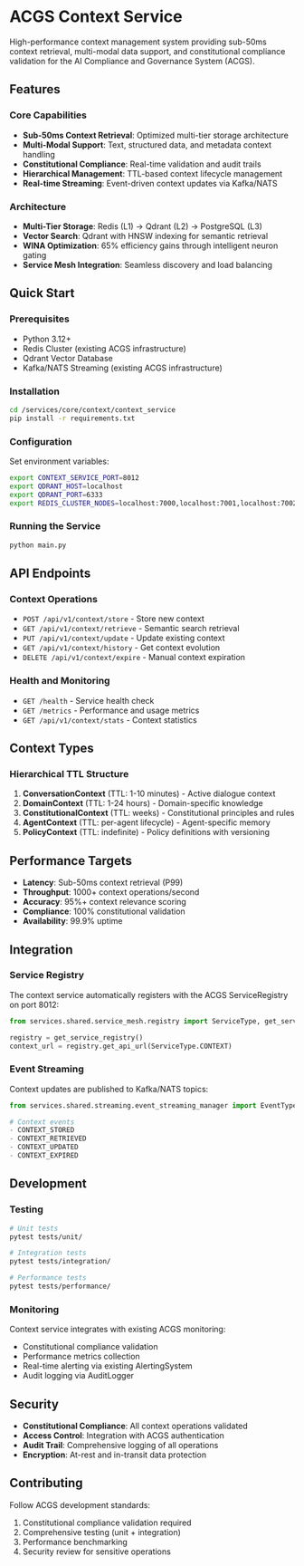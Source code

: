 # ACGS Context Service

High-performance context management system providing sub-50ms context retrieval, multi-modal data support, and constitutional compliance validation for the AI Compliance and Governance System (ACGS).

## Features

### Core Capabilities

- **Sub-50ms Context Retrieval**: Optimized multi-tier storage architecture
- **Multi-Modal Support**: Text, structured data, and metadata context handling
- **Constitutional Compliance**: Real-time validation and audit trails
- **Hierarchical Management**: TTL-based context lifecycle management
- **Real-time Streaming**: Event-driven context updates via Kafka/NATS

### Architecture

- **Multi-Tier Storage**: Redis (L1) → Qdrant (L2) → PostgreSQL (L3)
- **Vector Search**: Qdrant with HNSW indexing for semantic retrieval
- **WINA Optimization**: 65% efficiency gains through intelligent neuron gating
- **Service Mesh Integration**: Seamless discovery and load balancing

## Quick Start

### Prerequisites

- Python 3.12+
- Redis Cluster (existing ACGS infrastructure)
- Qdrant Vector Database
- Kafka/NATS Streaming (existing ACGS infrastructure)

### Installation

```bash
cd /services/core/context/context_service
pip install -r requirements.txt
```

### Configuration

Set environment variables:

```bash
export CONTEXT_SERVICE_PORT=8012
export QDRANT_HOST=localhost
export QDRANT_PORT=6333
export REDIS_CLUSTER_NODES=localhost:7000,localhost:7001,localhost:7002
```

### Running the Service

```bash
python main.py
```

## API Endpoints

### Context Operations

- `POST /api/v1/context/store` - Store new context
- `GET /api/v1/context/retrieve` - Semantic search retrieval
- `PUT /api/v1/context/update` - Update existing context
- `GET /api/v1/context/history` - Get context evolution
- `DELETE /api/v1/context/expire` - Manual context expiration

### Health and Monitoring

- `GET /health` - Service health check
- `GET /metrics` - Performance and usage metrics
- `GET /api/v1/context/stats` - Context statistics

## Context Types

### Hierarchical TTL Structure

1. **ConversationContext** (TTL: 1-10 minutes) - Active dialogue context
2. **DomainContext** (TTL: 1-24 hours) - Domain-specific knowledge
3. **ConstitutionalContext** (TTL: weeks) - Constitutional principles and rules
4. **AgentContext** (TTL: per-agent lifecycle) - Agent-specific memory
5. **PolicyContext** (TTL: indefinite) - Policy definitions with versioning

## Performance Targets

- **Latency**: Sub-50ms context retrieval (P99)
- **Throughput**: 1000+ context operations/second
- **Accuracy**: 95%+ context relevance scoring
- **Compliance**: 100% constitutional validation
- **Availability**: 99.9% uptime

## Integration

### Service Registry

The context service automatically registers with the ACGS ServiceRegistry on port 8012:

```python
from services.shared.service_mesh.registry import ServiceType, get_service_registry

registry = get_service_registry()
context_url = registry.get_api_url(ServiceType.CONTEXT)
```

### Event Streaming

Context updates are published to Kafka/NATS topics:

```python
from services.shared.streaming.event_streaming_manager import EventType

# Context events
- CONTEXT_STORED
- CONTEXT_RETRIEVED
- CONTEXT_UPDATED
- CONTEXT_EXPIRED
```

## Development

### Testing

```bash
# Unit tests
pytest tests/unit/

# Integration tests
pytest tests/integration/

# Performance tests
pytest tests/performance/
```

### Monitoring

Context service integrates with existing ACGS monitoring:

- Constitutional compliance validation
- Performance metrics collection
- Real-time alerting via existing AlertingSystem
- Audit logging via AuditLogger

## Security

- **Constitutional Compliance**: All context operations validated
- **Access Control**: Integration with ACGS authentication
- **Audit Trail**: Comprehensive logging of all operations
- **Encryption**: At-rest and in-transit data protection

## Contributing

Follow ACGS development standards:

1. Constitutional compliance validation required
2. Comprehensive testing (unit + integration)
3. Performance benchmarking
4. Security review for sensitive operations
